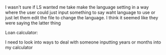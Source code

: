 I wasn't sure if LS wanted me take make the language setting in a way where the user could just input something
to say waht language to use or just let them edit the file to change the language. I think it seemed like they were
saying the latter thing

Loan calculator:

I need to look into ways to deal with someone inputting years or months into my calculator
